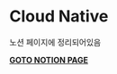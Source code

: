 # Cloud Native

노션 페이지에 정리되어있음

**[GOTO NOTION PAGE](https://www.notion.so/Cloud-Native-7f997f9d167045d796f87367274def4e)**